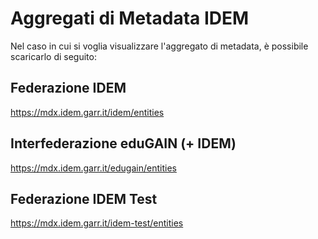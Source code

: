 # Aggregati di Metadata IDEM

Nel caso in cui si voglia visualizzare l'aggregato di metadata, è
possibile scaricarlo di seguito:

## Federazione IDEM

<https://mdx.idem.garr.it/idem/entities>

## Interfederazione eduGAIN (+ IDEM)

<https://mdx.idem.garr.it/edugain/entities>

## Federazione IDEM Test

<https://mdx.idem.garr.it/idem-test/entities>
